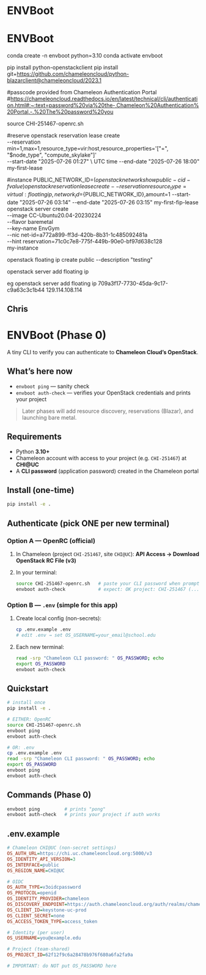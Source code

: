# ENVBoot
# ENVBoot
conda create -n envboot python=3.10
conda activate envboot

pip install python-openstackclient
pip install git+https://github.com/chameleoncloud/python-blazarclient@chameleoncloud/2023.1


#passcode provided from Chameleon Authentication Portal
#https://chameleoncloud.readthedocs.io/en/latest/technical/cli/authentication.html#:~:text=password%20via%20the-,Chameleon%20Authentication%20Portal,-.%20The%20password%20you

source CHI-251467-openrc.sh

#reserve
openstack reservation lease create \
  --reservation min=1,max=1,resource_type=vir:host,resource_properties='["=", "$node_type", "compute_skylake"]' \
  --start-date "2025-07-26 01:27" \ UTC time
  --end-date "2025-07-26 18:00" \
  my-first-lease


#instance
PUBLIC_NETWORK_ID=$(openstack network show public -c id -f value)
openstack reservation lease create --reservation resource_type=virtual:floatingip,network_id=${PUBLIC_NETWORK_ID},amount=1 --start-date "2025-07-26 03:14" --end-date "2025-07-26 03:15" my-first-fip-lease
openstack server create \
--image CC-Ubuntu20.04-20230224 \
--flavor baremetal \
--key-name EnvGym \
--nic net-id=a772a899-ff3d-420b-8b31-1c485092481a \
--hint reservation=71c0c7e8-775f-449b-90e0-bf97d638c128 \
my-instance



openstack floating ip create public --description "testing"

openstack server add floating ip <server-id> <floating-ip>

eg
openstack server add floating ip 709a3f17-7730-45da-9c17-c9a63c3c1b44 129.114.108.114




## Chris
# ENVBoot (Phase 0)

A tiny CLI to verify you can authenticate to **Chameleon Cloud’s OpenStack**.

## What’s here now

* `envboot ping` — sanity check
* `envboot auth-check` — verifies your OpenStack credentials and prints your project

> Later phases will add resource discovery, reservations (Blazar), and launching bare metal.

## Requirements

* Python **3.10+**
* Chameleon account with access to your project (e.g. `CHI-251467`) at **CHI\@UC**
* A **CLI password** (application password) created in the Chameleon portal

## Install (one-time)

```bash
pip install -e .
```

## Authenticate (pick ONE per new terminal)

### Option A — OpenRC (official)

1. In Chameleon (project `CHI-251467`, site `CHI@UC`): **API Access → Download OpenStack RC File (v3)**
2. In your terminal:

   ```bash
   source CHI-251467-openrc.sh   # paste your CLI password when prompted
   envboot auth-check            # expect: OK project: CHI-251467 (...)
   ```

### Option B — `.env` (simple for this app)

1. Create local config (non-secrets):

   ```bash
   cp .env.example .env
   # edit .env → set OS_USERNAME=your_email@school.edu
   ```
2. Each new terminal:

   ```bash
   read -srp "Chameleon CLI password: " OS_PASSWORD; echo
   export OS_PASSWORD
   envboot auth-check
   ```

## Quickstart

```bash
# install once
pip install -e .

# EITHER: OpenRC
source CHI-251467-openrc.sh
envboot ping
envboot auth-check

# OR: .env
cp .env.example .env
read -srp "Chameleon CLI password: " OS_PASSWORD; echo
export OS_PASSWORD
envboot ping
envboot auth-check
```

## Commands (Phase 0)

```bash
envboot ping         # prints "pong"
envboot auth-check   # prints your project if auth works
```

## .env.example

```ini
# Chameleon CHI@UC (non-secret settings)
OS_AUTH_URL=https://chi.uc.chameleoncloud.org:5000/v3
OS_IDENTITY_API_VERSION=3
OS_INTERFACE=public
OS_REGION_NAME=CHI@UC

# OIDC
OS_AUTH_TYPE=v3oidcpassword
OS_PROTOCOL=openid
OS_IDENTITY_PROVIDER=chameleon
OS_DISCOVERY_ENDPOINT=https://auth.chameleoncloud.org/auth/realms/chameleon/.well-known/openid-configuration
OS_CLIENT_ID=keystone-uc-prod
OS_CLIENT_SECRET=none
OS_ACCESS_TOKEN_TYPE=access_token

# Identity (per user)
OS_USERNAME=you@example.edu

# Project (team-shared)
OS_PROJECT_ID=62f12f9c6a28478b976f680a6fa2fa9a

# IMPORTANT: do NOT put OS_PASSWORD here
```
